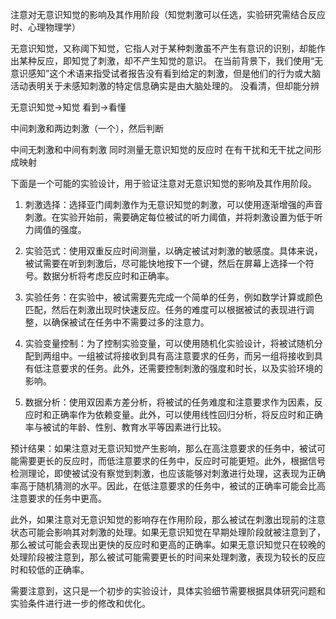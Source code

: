   

注意对无意识知觉的影响及其作用阶段（知觉刺激可以任选，实验研究需结合反应时、心理物理学）

无意识知觉，又称阈下知觉，它指人对于某种刺激虽不产生有意识的识别，却能作出某种反应，即知觉了刺激，却不产生知觉的意识。
在当前背景下，我们使用“无意识感知”这个术语来指受试者报告没有看到给定的刺激，但是他们的行为或大脑活动表明关于未感知刺激的特定信息确实是由大脑处理的。
没看清，但却能分辨

无意识知觉->知觉
看到->看懂


中间刺激和两边刺激（一个），然后判断

中间无刺激和中间有刺激 同时测量无意识知觉的反应时
在有干扰和无干扰之间形成映射


下面是一个可能的实验设计，用于验证注意对无意识知觉的影响及其作用阶段。

1. 刺激选择：选择亚门阈刺激作为无意识知觉的刺激，可以使用逐渐增强的声音刺激。在实验开始前，需要确定每位被试的听力阈值，并将刺激设置为低于听力阈值的强度。

2. 实验范式：使用双重反应时间测量，以确定被试对刺激的敏感度。具体来说，被试需要在听到刺激后，尽可能快地按下一个键，然后在屏幕上选择一个符号。数据分析将考虑反应时和正确率。

3. 实验任务：在实验中，被试需要先完成一个简单的任务，例如数学计算或颜色匹配，然后在刺激出现时快速反应。任务的难度可以根据被试的表现进行调整，以确保被试在任务中不需要过多的注意力。

4. 实验变量控制：为了控制实验变量，可以使用随机化实验设计，将被试随机分配到两组中。一组被试将接收到具有高注意要求的任务，而另一组将接收到具有低注意要求的任务。此外，还需要控制刺激的强度和时长，以及实验环境的影响。

5. 数据分析：使用双因素方差分析，将被试的任务难度和注意要求作为因素，反应时和正确率作为依赖变量。此外，可以使用线性回归分析，将反应时和正确率与被试的年龄、性别、教育水平等因素进行比较。

预计结果：如果注意对无意识知觉产生影响，那么在高注意要求的任务中，被试可能需要更长的反应时，而低注意要求的任务中，反应时可能更短。此外，根据信号检测理论，即使被试没有察觉到刺激，也应该能够对刺激进行处理，这表现为正确率高于随机猜测的水平。因此，在低注意要求的任务中，被试的正确率可能会比高注意要求的任务中更高。

此外，如果注意对无意识知觉的影响存在作用阶段，那么被试在刺激出现前的注意状态可能会影响其对刺激的处理。如果无意识知觉在早期处理阶段就被注意到了，那么被试可能会表现出更快的反应时和更高的正确率。如果无意识知觉只在较晚的处理阶段被注意到，那么被试可能需要更长的时间来处理刺激，表现为较长的反应时和较低的正确率。

需要注意到，这只是一个初步的实验设计，具体实验细节需要根据具体研究问题和实验条件进行进一步的修改和优化。